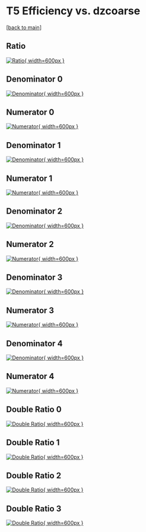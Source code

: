# T5 Efficiency vs. dzcoarse

[[back to main](./)]



## Ratio

[![Ratio](../mtv/var/T5_xtr_211_-1_eff_dzcoarse.png){ width=600px }](../mtv/var/T5_xtr_211_-1_eff_dzcoarse.pdf)

## Denominator 0

[![Denominator](../mtv/den/T5_xtr_211_-1_eff_dzcoarse_den0.png){ width=600px }](../mtv/den/T5_xtr_211_-1_eff_dzcoarse_den0.pdf)

## Numerator 0

[![Numerator](../mtv/num/T5_xtr_211_-1_eff_dzcoarse_num0.png){ width=600px }](../mtv/num/T5_xtr_211_-1_eff_dzcoarse_num0.pdf)

## Denominator 1

[![Denominator](../mtv/den/T5_xtr_211_-1_eff_dzcoarse_den1.png){ width=600px }](../mtv/den/T5_xtr_211_-1_eff_dzcoarse_den1.pdf)

## Numerator 1

[![Numerator](../mtv/num/T5_xtr_211_-1_eff_dzcoarse_num1.png){ width=600px }](../mtv/num/T5_xtr_211_-1_eff_dzcoarse_num1.pdf)

## Denominator 2

[![Denominator](../mtv/den/T5_xtr_211_-1_eff_dzcoarse_den2.png){ width=600px }](../mtv/den/T5_xtr_211_-1_eff_dzcoarse_den2.pdf)

## Numerator 2

[![Numerator](../mtv/num/T5_xtr_211_-1_eff_dzcoarse_num2.png){ width=600px }](../mtv/num/T5_xtr_211_-1_eff_dzcoarse_num2.pdf)

## Denominator 3

[![Denominator](../mtv/den/T5_xtr_211_-1_eff_dzcoarse_den3.png){ width=600px }](../mtv/den/T5_xtr_211_-1_eff_dzcoarse_den3.pdf)

## Numerator 3

[![Numerator](../mtv/num/T5_xtr_211_-1_eff_dzcoarse_num3.png){ width=600px }](../mtv/num/T5_xtr_211_-1_eff_dzcoarse_num3.pdf)

## Denominator 4

[![Denominator](../mtv/den/T5_xtr_211_-1_eff_dzcoarse_den4.png){ width=600px }](../mtv/den/T5_xtr_211_-1_eff_dzcoarse_den4.pdf)

## Numerator 4

[![Numerator](../mtv/num/T5_xtr_211_-1_eff_dzcoarse_num4.png){ width=600px }](../mtv/num/T5_xtr_211_-1_eff_dzcoarse_num4.pdf)

## Double Ratio 0

[![Double Ratio](../mtv/ratio/T5_xtr_211_-1_eff_dzcoarse_ratio0.png){ width=600px }](../mtv/ratio/T5_xtr_211_-1_eff_dzcoarse_ratio0.pdf)

## Double Ratio 1

[![Double Ratio](../mtv/ratio/T5_xtr_211_-1_eff_dzcoarse_ratio1.png){ width=600px }](../mtv/ratio/T5_xtr_211_-1_eff_dzcoarse_ratio1.pdf)

## Double Ratio 2

[![Double Ratio](../mtv/ratio/T5_xtr_211_-1_eff_dzcoarse_ratio2.png){ width=600px }](../mtv/ratio/T5_xtr_211_-1_eff_dzcoarse_ratio2.pdf)

## Double Ratio 3

[![Double Ratio](../mtv/ratio/T5_xtr_211_-1_eff_dzcoarse_ratio3.png){ width=600px }](../mtv/ratio/T5_xtr_211_-1_eff_dzcoarse_ratio3.pdf)

